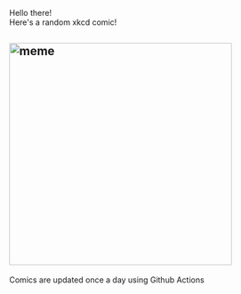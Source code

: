 Hello there! <br>Here's a random xkcd comic!<br>
## <img src="https://imgs.xkcd.com/comics/cursed_mrna_cocktail.png" alt="meme" width="400"/><br>
Comics are updated once a day using Github Actions